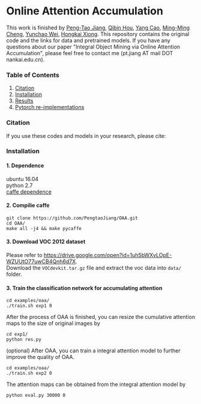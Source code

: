 # Online Attention Accumulation
This work is finished by [Peng-Tao Jiang](pengtaojiang.github.io), [Qibin Hou](http://mmcheng.net/qbhou/), [Yang Cao](https://mmcheng.net/ycao), [Ming-Ming Cheng](https://mmcheng.net/cmm/), [Yunchao Wei](https://weiyc.github.io/), [Hongkai Xiong](http://min.sjtu.edu.cn/xhk.htm).
This repository contains the original code and the links for data and pretrained models. If you have any questions about our paper "Integral Object Mining via Online Attention Accumulation", please feel free to contact me (pt.jiang AT mail DOT nankai.edu.cn).

### Table of Contents
1. [Citation](#citation)
2. [Installation](#installation)
3. [Results](#results)
4. [Pytorch re-implementations](#pytorch-re-implementations)
### Citation
If you use these codes and models in your research, please cite:

### Installation
#### 1. Dependence
  ubuntu 16.04  
  python 2.7  
  [caffe dependence](https://caffe.berkeleyvision.org/install_apt.html)

#### 2. Compilie caffe
```
git clone https://github.com/PengtaoJiang/OAA.git
cd OAA/
make all -j4 && make pycaffe
```
#### 3. Download VOC 2012 dataset
Please refer to https://drive.google.com/open?id=1uh5bWXvLOpE-WZUUtO77uwCB4Qnh6d7X.  
Download the `VOCdevkit.tar.gz` file and extract the voc data into `data/` folder.

#### 3. Train the classification network for accumulating attention
```
cd examples/oaa/
./train.sh exp1 0
```
After the process of OAA is finished, you can resize the cumulative attention maps to the size of original images by
```
cd exp1/
python res.py
```
(optional) After OAA, you can train a integral attention model to further improve the quality of OAA.   
```
cd examples/oaa/
./train.sh exp2 0
```
The attention maps can be obtained from the integral attention model by
```
python eval.py 30000 0
```


